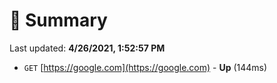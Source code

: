 # 📖 Summary
Last updated: **4/26/2021, 1:52:57 PM**

- `GET` [https://google.com](https://google.com) - **Up** (144ms)

